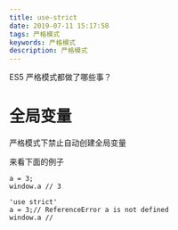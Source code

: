 ```yaml
---
title: use-strict
date: 2019-07-11 15:17:58
tags: 严格模式
keywords: 严格模式
description: 严格模式
---
```


ES5 严格模式都做了哪些事？

<!-- more -->

# 全局变量

严格模式下禁止自动创建全局变量

来看下面的例子
```
a = 3;
window.a // 3
```

```
'use strict'
a = 3;// ReferenceError a is not defined
window.a //
```